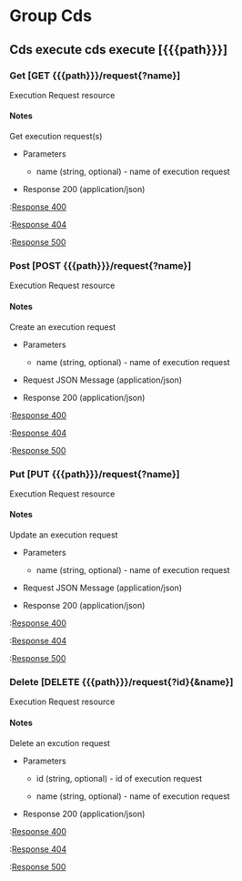 # Group Cds

## Cds execute cds execute [{{{path}}}]

### Get [GET {{{path}}}/request{?name}]

Execution Request resource

#### Notes

Get execution request(s)

+ Parameters

    + name (string, optional) - name of execution request


+ Response 200 (application/json)

:[Response 400]({{{common}}}/responses/400.md)

:[Response 404]({{{common}}}/responses/404.md)

:[Response 500]({{{common}}}/responses/500.md)


### Post [POST {{{path}}}/request{?name}]

Execution Request resource

#### Notes

Create an execution request

+ Parameters

    + name (string, optional) - name of execution request


+ Request JSON Message (application/json)

+ Response 200 (application/json)

:[Response 400]({{{common}}}/responses/400.md)

:[Response 404]({{{common}}}/responses/404.md)

:[Response 500]({{{common}}}/responses/500.md)


### Put [PUT {{{path}}}/request{?name}]

Execution Request resource

#### Notes

Update an execution request

+ Parameters

    + name (string, optional) - name of execution request


+ Request JSON Message (application/json)

+ Response 200 (application/json)

:[Response 400]({{{common}}}/responses/400.md)

:[Response 404]({{{common}}}/responses/404.md)

:[Response 500]({{{common}}}/responses/500.md)


### Delete [DELETE {{{path}}}/request{?id}{&name}]

Execution Request resource

#### Notes

Delete an excution request

+ Parameters

    + id (string, optional) - id of execution request

    + name (string, optional) - name of execution request


+ Response 200 (application/json)

:[Response 400]({{{common}}}/responses/400.md)

:[Response 404]({{{common}}}/responses/404.md)

:[Response 500]({{{common}}}/responses/500.md)

